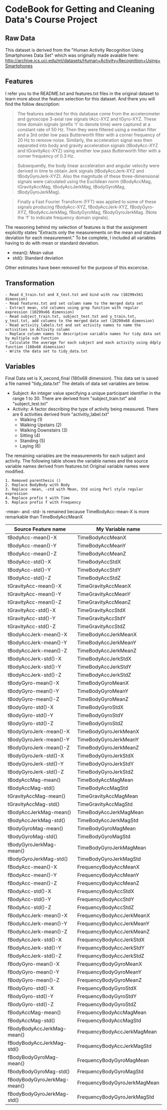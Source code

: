 # CodeBook for Getting and Cleaning Data's Course Project

## Raw Data
This dataset is derived from the "Human Activity Recognition Using Smartphones Data Set" which was originally made avaiable here: http://archive.ics.uci.edu/ml/datasets/Human+Activity+Recognition+Using+Smartphones

## Features
I refer you to the README.txt and features.txt files in the original dataset to learn more about the feature selection for this dataset. And there you will find the follow description:

> The features selected for this database come from the accelerometer and gyroscope 3-axial raw signals tAcc-XYZ and tGyro-XYZ. These time domain signals (prefix 't' to denote time) were captured at a constant rate of 50 Hz. Then they were filtered using a median filter and a 3rd order low pass Butterworth filter with a corner frequency of 20 Hz to remove noise. Similarly, the acceleration signal was then separated into body and gravity acceleration signals (tBodyAcc-XYZ and tGravityAcc-XYZ) using another low pass Butterworth filter with a corner frequency of 0.3 Hz.

> Subsequently, the body linear acceleration and angular velocity were derived in time to obtain Jerk signals (tBodyAccJerk-XYZ and tBodyGyroJerk-XYZ). Also the magnitude of these three-dimensional signals were calculated using the Euclidean norm (tBodyAccMag, tGravityAccMag, tBodyAccJerkMag, tBodyGyroMag, tBodyGyroJerkMag). 

> Finally a Fast Fourier Transform (FFT) was applied to some of these signals producing fBodyAcc-XYZ, fBodyAccJerk-XYZ, fBodyGyro-XYZ, fBodyAccJerkMag, fBodyGyroMag, fBodyGyroJerkMag. (Note the 'f' to indicate frequency domain signals). 

The reasoning behind my selection of features is that the assignment explicitly states "Extracts only the measurements on the mean and standard deviation for each measurement."
To be complete, I included all variables having to do with mean or standard deviation.

* mean(): Mean value
* std(): Standard deviation

Other estimates have been removed for the purpose of this excercise.

## Transformation

	- Read X_train.txt and X_test.txt and bind with row (10299x561 dimension)
	- Read features.txt and set column name to the merged data set
	- Extract mean, std columns using grep function with regular expression (10299x66 dimension)
	- Read subject_train.txt, subject_test.txt and y_train.txt, y_test.txt, add columns to the merged data set (10299x68 dimension)
	- Read activity_labels.txt and set activity names to name the activities in Activity column
	- Replace column names to descriptive variable names for tidy data set by multiple sub function
	- Calculate the average for each subject and each activity using ddply function (180x68 dimension)
	- Write the data set to tidy_data.txt

## Variables

Final Data set is X\_second_final (180x68 dimension). This data set is saved a file named "tidy\_data.txt"
The details of data set variables are below.

* Subject: An integer value specifying a unique participant identifier in the range 1 to 30. There are derived from "subject\_train.txt" and "subject_test.txt"
* Activity: A factor describing the type of activity being measured. There are 6 activities derived from "activitiy_label.txt"
	- Walking (1)
	- Walking Upstairs (2)
	- Walking Downstairs (3)
	- Sitting (4)
	- Standing (5)
	- Laying (6)

The remaining variables are the measurements for each subject and activity. The following table shows the variable names and the source variable names derived from features.txt
Original variable names were modified.

	1. Removed parenthesis ()
	2. Replace BodyBody with Body
	3. Replace -mean, -std with Mean, Std using Perl style regular expression
	4. Replace prefix t with Time
	5. Replace prefix f with Frequency

\-mean- and \-std- is remained because TimeBodyAcc-mean-X is more remarkable than TimeBodyAccMeanX

Source Feature name|My Variable name
-------|-------
tBodyAcc-mean()-X|TimeBodyAccMeanX
tBodyAcc-mean()-Y|TimeBodyAccMeanY
tBodyAcc-mean()-Z|TimeBodyAccMeanZ
tBodyAcc-std()-X|TimeBodyAccStdX
tBodyAcc-std()-Y|TimeBodyAccStdY
tBodyAcc-std()-Z|TimeBodyAccStdZ
tGravityAcc-mean()-X|TimeGravityAccMeanX
tGravityAcc-mean()-Y|TimeGravityAccMeanY
tGravityAcc-mean()-Z|TimeGravityAccMeanZ
tGravityAcc-std()-X|TimeGravityAccStdX
tGravityAcc-std()-Y|TimeGravityAccStdY
tGravityAcc-std()-Z|TimeGravityAccStdZ
tBodyAccJerk-mean()-X|TimeBodyAccJerkMeanX
tBodyAccJerk-mean()-Y|TimeBodyAccJerkMeanY
tBodyAccJerk-mean()-Z|TimeBodyAccJerkMeanZ
tBodyAccJerk-std()-X|TimeBodyAccJerkStdX
tBodyAccJerk-std()-Y|TimeBodyAccJerkStdY
tBodyAccJerk-std()-Z|TimeBodyAccJerkStdZ
tBodyGyro-mean()-X|TimeBodyGyroMeanX
tBodyGyro-mean()-Y|TimeBodyGyroMeanY
tBodyGyro-mean()-Z|TimeBodyGyroMeanZ
tBodyGyro-std()-X|TimeBodyGyroStdX
tBodyGyro-std()-Y|TimeBodyGyroStdY
tBodyGyro-std()-Z|TimeBodyGyroStdZ
tBodyGyroJerk-mean()-X|TimeBodyGyroJerkMeanX
tBodyGyroJerk-mean()-Y|TimeBodyGyroJerkMeanY
tBodyGyroJerk-mean()-Z|TimeBodyGyroJerkMeanZ
tBodyGyroJerk-std()-X|TimeBodyGyroJerkStdX
tBodyGyroJerk-std()-Y|TimeBodyGyroJerkStdY
tBodyGyroJerk-std()-Z|TimeBodyGyroJerkStdZ
tBodyAccMag-mean()|TimeBodyAccMagMean
tBodyAccMag-std()|TimeBodyAccMagStd
tGravityAccMag-mean()|TimeGravityAccMagMean
tGravityAccMag-std()|TimeGravityAccMagStd
tBodyAccJerkMag-mean()|TimeBodyAccJerkMagMean
tBodyAccJerkMag-std()|TimeBodyAccJerkMagStd
tBodyGyroMag-mean()|TimeBodyGyroMagMean
tBodyGyroMag-std()|TimeBodyGyroMagStd
tBodyGyroJerkMag-mean()|TimeBodyGyroJerkMagMean
tBodyGyroJerkMag-std()|TimeBodyGyroJerkMagStd
fBodyAcc-mean()-X|FrequencyBodyAccMeanX
fBodyAcc-mean()-Y|FrequencyBodyAccMeanY
fBodyAcc-mean()-Z|FrequencyBodyAccMeanZ
fBodyAcc-std()-X|FrequencyBodyAccStdX
fBodyAcc-std()-Y|FrequencyBodyAccStdY
fBodyAcc-std()-Z|FrequencyBodyAccStdZ
fBodyAccJerk-mean()-X|FrequencyBodyAccJerkMeanX
fBodyAccJerk-mean()-Y|FrequencyBodyAccJerkMeanY
fBodyAccJerk-mean()-Z|FrequencyBodyAccJerkMeanZ
fBodyAccJerk-std()-X|FrequencyBodyAccJerkStdX
fBodyAccJerk-std()-Y|FrequencyBodyAccJerkStdY
fBodyAccJerk-std()-Z|FrequencyBodyAccJerkStdZ
fBodyGyro-mean()-X|FrequencyBodyGyroMeanX
fBodyGyro-mean()-Y|FrequencyBodyGyroMeanY
fBodyGyro-mean()-Z|FrequencyBodyGyroMeanZ
fBodyGyro-std()-X|FrequencyBodyGyroStdX
fBodyGyro-std()-Y|FrequencyBodyGyroStdY
fBodyGyro-std()-Z|FrequencyBodyGyroStdZ
fBodyAccMag-mean()|FrequencyBodyAccMagMean
fBodyAccMag-std()|FrequencyBodyAccMagStd
fBodyBodyAccJerkMag-mean()|FrequencyBodyAccJerkMagMean
fBodyBodyAccJerkMag-std()|FrequencyBodyAccJerkMagStd
fBodyBodyGyroMag-mean()|FrequencyBodyGyroMagMean
fBodyBodyGyroMag-std()|FrequencyBodyGyroMagStd
fBodyBodyGyroJerkMag-mean()|FrequencyBodyGyroJerkMagMean
fBodyBodyGyroJerkMag-std()|FrequencyBodyGyroJerkMagStd
